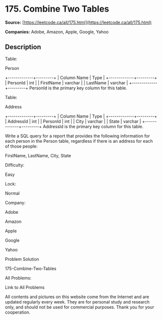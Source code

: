 # 175. Combine Two Tables

**Source:** [https://leetcode.ca/all/175.html](https://leetcode.ca/all/175.html)

**Companies:** Adobe, Amazon, Apple, Google, Yahoo

## Description

Table:

Person

+-------------+---------+
| Column Name | Type    |
+-------------+---------+
| PersonId    | int     |
| FirstName   | varchar |
| LastName    | varchar |
+-------------+---------+
PersonId is the primary key column for this table.

Table:

Address

+-------------+---------+
| Column Name | Type    |
+-------------+---------+
| AddressId   | int     |
| PersonId    | int     |
| City        | varchar |
| State       | varchar |
+-------------+---------+
AddressId is the primary key column for this table.

Write a SQL query for a report that provides the following information for each person in the
        Person table, regardless if there is an address for each of those people:

FirstName, LastName, City, State

Difficulty:

Easy

Lock:

Normal

Company:

Adobe

Amazon

Apple

Google

Yahoo

Problem Solution

175-Combine-Two-Tables

All Problems:

Link to All Problems

All contents and pictures on this website come from the Internet and are updated regularly every week. They are for personal study and research only, and should not be used for commercial purposes. Thank you for your cooperation.

